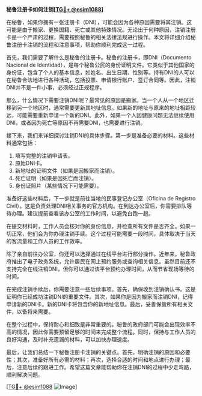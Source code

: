 **秘鲁注册卡如何注销[[TG💪+ @esim1088](https://t.me/s/esim1088)]**

在秘鲁，如果你拥有一张注册卡（DNI），可能会因为各种原因需要将其注销。这可能是由于搬家、更换国籍、死亡或其他特殊情况。无论出于何种原因，注销注册卡是一个严肃的过程，需要按照秘鲁的相关法律法规进行操作。本文将详细介绍秘鲁注册卡注销的流程和注意事项，帮助你顺利完成这一过程。

首先，我们需要了解什么是秘鲁的注册卡。秘鲁的注册卡，即DNI（Documento Nacional de Identidad），是每个秘鲁公民的身份证明文件。它类似于其他国家的身份证，包含了个人的基本信息，如姓名、出生日期、性别等。持有DNI的人可以在秘鲁合法地进行各种活动，包括投票、申请银行账户、签订合同等。因此，注销DNI并不是一件小事，必须经过正规程序。

那么，什么情况下需要注销DNI呢？最常见的原因是搬家。当一个人从一个地区迁移到另一个地区时，通常需要更新其地址信息。如果新的地址与原来的地址相距较远，可能需要重新申请一个新的DNI。此外，如果一个人因健康问题无法继续使用DNI，或者因为死亡等原因不再需要DNI，也需要进行注销。

接下来，我们来详细探讨注销DNI的具体步骤。第一步是准备必要的材料。这些材料通常包括：

1. 填写完整的注销申请表。
2. 原始DNI卡。
3. 新地址的证明文件（如果是因搬家而注销）。
4. 死亡证明（如果是因死亡而注销）。
5. 身份证照片（某些情况下可能需要）。

准备好这些材料后，下一步就是前往当地的民事登记办公室（Oficina de Registro Civil）。这是负责处理DNI相关事务的官方机构。在到达办公室后，你需要排队等待办理。建议提前查看该办公室的工作时间，以避免白跑一趟。

在提交材料时，工作人员会核对你的身份信息，并检查所有文件是否齐全。如果一切正常，他们会为你办理注销手续。这个过程可能需要一段时间，具体取决于当天的客流量和工作人员的工作效率。

除了亲自前往办公室，你还可以选择通过在线平台进行部分操作。近年来，秘鲁政府推出了电子政务系统，允许居民在网上预约服务或查询相关信息。虽然目前还不支持完全在线注销DNI，但你可以通过该平台预约办理时间，从而节省现场等待的时间。

在完成注销手续后，你需要注意一些后续事项。首先，确保收到注销确认书。这是证明你已经成功注销DNI的重要文件。其次，如果你是因为搬家而注销DNI，记得申请新的DNI卡。新的DNI卡将包含你的新地址信息。最后，妥善保管所有相关文件，以备将来需要。

在整个过程中，保持耐心和细致是非常重要的。秘鲁的政府部门可能会出现效率不高的情况，因此你需要预留足够的时间来完成整个流程。同时，保持与工作人员的良好沟通，及时补充遗漏的材料，可以加快办理速度。

最后，让我们总结一下秘鲁注册卡注销的关键点。首先，明确注销的原因和必要性；其次，准备好所有必需的材料；再次，选择合适的时间和地点进行办理；最后，注意后续的跟进工作。希望这篇文章能帮助你在注销DNI的过程中少走弯路，顺利解决问题。

[[TG💪+ @esim1088](https://t.me/s/esim1088) ![Image](https://i.postimg.cc/4NQfJmqS/Snipaste-2025-05-13-00-14-12.png)]